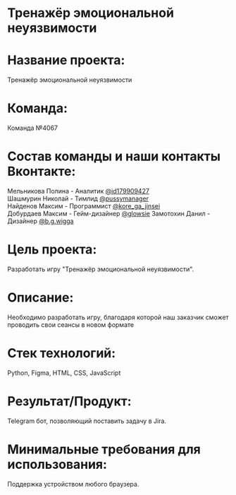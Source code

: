 # Тренажёр эмоциональной неуязвимости
# Название проекта:
Тренажёр эмоциональной неуязвимости

# Команда:
Команда №4067

# Состав команды и наши контакты Вконтакте:  
Мельникова Полина - Аналитик [@id179909427]()  
Шашмурин Николай - Тимлид [@pussymanager]()  
Найденов Максим - Программист [@kore_ga_jinsei]()  
Добурдаев Максим - Гейм-дизайнер [@glowsie]()
Замотохин Данил - Дизайнер [@b.g.wigga]()

# Цель проекта:
Разработать игру "Тренажёр эмоциональной неуязвимости".

# Описание:
Необходимо разработать игру, благодаря которой наш заказчик сможет проводить свои сеансы в новом формате

# Стек технологий:
Python, Figma, HTML, CSS, JavaScript

# Результат/Продукт:
Telegram бот, позволяющий поставить задачу в Jira.

# Минимальные требования для использования:
Поддержка устройством любого браузера.
